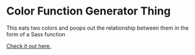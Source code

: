 # Color Function Generator Thing

This eats two colors and poops out the relationship between them in the form of a Sass function

[Check it out here.](http://ethanmuller.github.com/sass-color-function-generator-thing)
